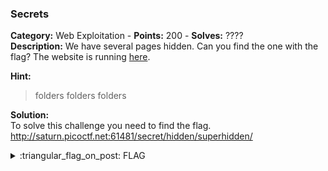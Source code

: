 ### Secrets
**Category:** Web Exploitation - **Points:** 200 - **Solves:** ????  
**Description:** We have several pages hidden. Can you find the one with the flag? The website is running [here](http://saturn.picoctf.net:61481/).  

**Hint:**
> folders folders folders  

**Solution:**  
To solve this challenge you need to find the flag.  
http://saturn.picoctf.net:61481/secret/hidden/superhidden/

<details>
  <summary>:triangular_flag_on_post: FLAG</summary>

  ```
  picoCTF{succ3ss_@h3n1c@10n_39849bcf}
  ```
</details>

